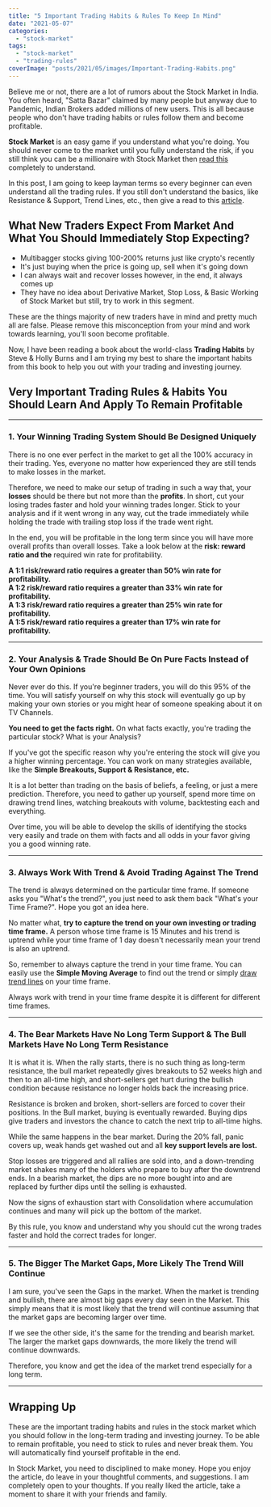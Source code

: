 ```yaml
---
title: "5 Important Trading Habits & Rules To Keep In Mind"
date: "2021-05-07"
categories: 
  - "stock-market"
tags: 
  - "stock-market"
  - "trading-rules"
coverImage: "posts/2021/05/images/Important-Trading-Habits.png"
---
```


Believe me or not, there are a lot of rumors about the Stock Market in India. You often heard, "Satta Bazar" claimed by many people but anyway due to Pandemic, Indian Brokers added millions of new users. This is all because people who don't have trading habits or rules follow them and become profitable.

**Stock Market** is an easy game if you understand what you're doing. You should never come to the market until you fully understand the risk, if you still think you can be a millionaire with Stock Market then [read this](https://sastaeinstein.com/does-investing-in-stocks-make-you-rich/) completely to understand.

In this post, I am going to keep layman terms so every beginner can even understand all the trading rules. If you still don't understand the basics, like Resistance & Support, Trend Lines, etc., then give a read to this [article](https://sastaeinstein.com/stock-market-psychology/).

## What New Traders Expect From Market And What You Should Immediately Stop Expecting?

- Multibagger stocks giving 100-200% returns just like crypto's recently
- It's just buying when the price is going up, sell when it's going down
- I can always wait and recover losses however, in the end, it always comes up
- They have no idea about Derivative Market, Stop Loss, & Basic Working of Stock Market but still, try to work in this segment.

These are the things majority of new traders have in mind and pretty much all are false. Please remove this misconception from your mind and work towards learning, you'll soon become profitable.

Now, I have been reading a book about the world-class **Trading Habits** by Steve & Holly Burns and I am trying my best to share the important habits from this book to help you out with your trading and investing journey.

## Very Important Trading Rules & Habits You Should Learn And Apply To Remain Profitable

* * *

### 1\. Your Winning Trading System Should Be Designed Uniquely

There is no one ever perfect in the market to get all the 100% accuracy in their trading. Yes, everyone no matter how experienced they are still tends to make losses in the market.

Therefore, we need to make our setup of trading in such a way that, your **losses** should be there but not more than the **profits**. In short, cut your losing trades faster and hold your winning trades longer. Stick to your analysis and if it went wrong in any way, cut the trade immediately while holding the trade with trailing stop loss if the trade went right.

In the end, you will be profitable in the long term since you will have more overall profits than overall losses. Take a look below at the **risk: reward ratio and the** required win rate for profitability.

**A 1:1 risk/reward ratio requires a greater than 50% win rate for profitability.  
A 1:2 risk/reward ratio requires a greater than 33% win rate for profitability.  
A 1:3 risk/reward ratio requires a greater than 25% win rate for profitability.  
A 1:5 risk/reward ratio requires a greater than 17% win rate for profitability.**

* * *

### 2\. Your Analysis & Trade Should Be On Pure Facts Instead of Your Own Opinions

Never ever do this. If you're beginner traders, you will do this 95% of the time. You will satisfy yourself on why this stock will eventually go up by making your own stories or you might hear of someone speaking about it on TV Channels.

**You need to get the facts right.** On what facts exactly, you're trading the particular stock? What is your Analysis?

If you've got the specific reason why you're entering the stock will give you a higher winning percentage. You can work on many strategies available, like the **Simple Breakouts, Support & Resistance, etc.**

It is a lot better than trading on the basis of beliefs, a feeling, or just a mere prediction. Therefore, you need to gather up yourself, spend more time on drawing trend lines, watching breakouts with volume, backtesting each and everything.

Over time, you will be able to develop the skills of identifying the stocks very easily and trade on them with facts and all odds in your favor giving you a good winning rate.

* * *

### 3\. Always Work With Trend & Avoid Trading Against The Trend

The trend is always determined on the particular time frame. If someone asks you "What's the trend?", you just need to ask them back "What's your Time Frame?". Hope you got an idea here.

No matter what, **try to capture the trend on your own investing or trading time frame.** A person whose time frame is 15 Minutes and his trend is uptrend while your time frame of 1 day doesn't necessarily mean your trend is also an uptrend.

So, remember to always capture the trend in your time frame. You can easily use the **Simple Moving Average** to find out the trend or simply [draw trend lines](https://sastaeinstein.com/stock-market-psychology/) on your time frame.

Always work with trend in your time frame despite it is different for different time frames.

* * *

### 4\. The Bear Markets Have No Long Term Support & The Bull Markets Have No Long Term Resistance

It is what it is. When the rally starts, there is no such thing as long-term resistance, the bull market repeatedly gives breakouts to 52 weeks high and then to an all-time high, and short-sellers get hurt during the bullish condition because resistance no longer holds back the increasing price.

Resistance is broken and broken, short-sellers are forced to cover their positions. In the Bull market, buying is eventually rewarded. Buying dips give traders and investors the chance to catch the next trip to all-time highs.

While the same happens in the bear market. During the 20% fall, panic covers up, weak hands get washed out and all **key support levels are lost.**

Stop losses are triggered and all rallies are sold into, and a down-trending market shakes many of the holders who prepare to buy after the downtrend ends. In a bearish market, the dips are no more bought into and are replaced by further dips until the selling is exhausted.

Now the signs of exhaustion start with Consolidation where accumulation continues and many will pick up the bottom of the market.

By this rule, you know and understand why you should cut the wrong trades faster and hold the correct trades for longer.

* * *

### 5\. The Bigger The Market Gaps, More Likely The Trend Will Continue

I am sure, you've seen the Gaps in the market. When the market is trending and bullish, there are almost big gaps every day seen in the Market. This simply means that it is most likely that the trend will continue assuming that the market gaps are becoming larger over time.

If we see the other side, it's the same for the trending and bearish market. The larger the market gaps downwards, the more likely the trend will continue downwards.

Therefore, you know and get the idea of the market trend especially for a long term.

* * *

## Wrapping Up

These are the important trading habits and rules in the stock market which you should follow in the long-term trading and investing journey. To be able to remain profitable, you need to stick to rules and never break them. You will automatically find yourself profitable in the end.

In Stock Market, you need to disciplined to make money. Hope you enjoy the article, do leave in your thoughtful comments, and suggestions. I am completely open to your thoughts. If you really liked the article, take a moment to share it with your friends and family.
